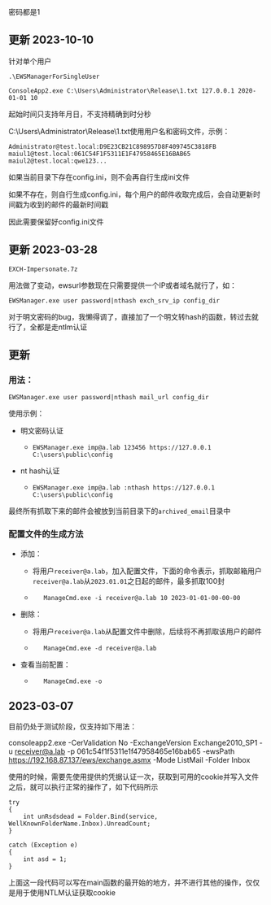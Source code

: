 密码都是1

## 更新 2023-10-10

针对单个用户

```
.\EWSManagerForSingleUser
```



```
ConsoleApp2.exe C:\Users\Administrator\Release\1.txt 127.0.0.1 2020-01-01 10
```

起始时间只支持年月日，不支持精确到时分秒

C:\Users\Administrator\Release\1.txt使用用户名和密码文件，示例：

```
Administrator@test.local:D9E23CB21C898957D8F409745C3818FB
maiul1@test.local:061C54F1F5311E1F47958465E16BAB65
maiul2@test.local:qwe123...
```

如果当前目录下存在config.ini，则不会再自行生成ini文件

如果不存在，则自行生成config.ini，每个用户的邮件收取完成后，会自动更新时间戳为收到的邮件的最新时间戳

因此需要保留好config.ini文件


## 更新 2023-03-28

```
EXCH-Impersonate.7z
```



用法做了变动，ewsurl参数现在只需要提供一个IP或者域名就行了，如：

```
EWSManager.exe user password|nthash exch_srv_ip config_dir
```

对于明文密码的bug，我懒得调了，直接加了一个明文转hash的函数，转过去就行了，全都是走ntlm认证


## 更新

### 用法：

```
EWSManager.exe user password|nthash mail_url config_dir
```

使用示例：

- 明文密码认证

  - ```
    EWSManager.exe imp@a.lab 123456 https://127.0.0.1 C:\users\public\config
    ```

- nt hash认证

  - ```
    EWSManager.exe imp@a.lab :nthash https://127.0.0.1 C:\users\public\config
    ```

  

最终所有抓取下来的邮件会被放到当前目录下的`archived_email`目录中



### 配置文件的生成方法

- 添加： 

     - 将用户`receiver@a.lab`，加入配置文件，下面的命令表示，抓取邮箱用户`receiver@a.lab`从`2023.01.01`之日起的邮件，最多抓取100封

     - ```
          ManageCmd.exe -i receiver@a.lab 10 2023-01-01-00-00-00
          ```

- 删除：

     - 将用户`receiver@a.lab`从配置文件中删除，后续将不再抓取该用户的邮件

     - ```
          ManageCmd.exe -d receiver@a.lab
          ```

- 查看当前配置：

     - ```
          ManageCmd.exe -o
          ```






## 2023-03-07

目前仍处于测试阶段，仅支持如下用法：

consoleapp2.exe -CerValidation No -ExchangeVersion Exchange2010_SP1 -u receiver@a.lab -p 061c54f1f5311e1f47958465e16bab65 -ewsPath https://192.168.87.137/ews/exchange.asmx -Mode ListMail -Folder Inbox

使用的时候，需要先使用提供的凭据认证一次，获取到可用的cookie并写入文件之后，就可以执行正常的操作了，如下代码所示

```
try
{
	int unRsdsdead = Folder.Bind(service, WellKnownFolderName.Inbox).UnreadCount;
}

catch (Exception e)
{
	int asd = 1;
}
```

上面这一段代码可以写在main函数的最开始的地方，并不进行其他的操作，仅仅是用于使用NTLM认证获取cookie
